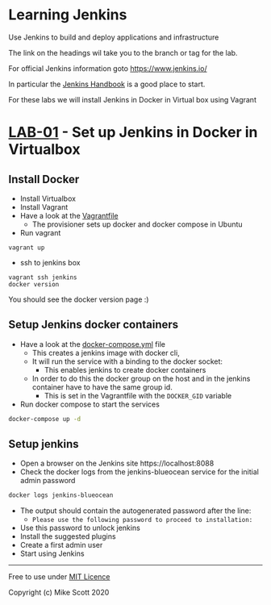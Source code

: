 # Learning Jenkins 
Use Jenkins to build and deploy applications and infrastructure

The link on the headings wil take you to the branch or tag for the lab.

For official Jenkins information goto https://www.jenkins.io/
  

In particular the [Jenkins Handbook](https://www.jenkins.io/doc/book/) is a good place to start.

For these labs we will install Jenkins in Docker in Virtual box using Vagrant

# [LAB-01](../../tree/LAB-01) - Set up Jenkins in Docker in Virtualbox
## Install Docker
* Install Virtualbox 
* Install Vagrant
* Have a look at the [Vagrantfile](Vagrantfile)
    * The provisioner sets up docker and docker compose in Ubuntu
* Run vagrant
```
vagrant up
```
* ssh to jenkins box
```
vagrant ssh jenkins
docker version
```
You should see the docker version page :)

## Setup Jenkins docker containers
* Have a look at the [docker-compose.yml](docker-compose.yml) file
  * This creates a jenkins image with docker cli, 
  * It will run the service with a binding to the docker socket:
    * This enables jenkins to create docker containers
  * In order to do this the docker group on the host and in the jenkins container have to have the same group id.
    * This is set in the Vagrantfile with the `DOCKER_GID` variable
* Run docker compose to start the services
``` bash
docker-compose up -d
```

## Setup jenkins
* Open a browser on the Jenkins site https://localhost:8088
* Check the docker logs from the jenkins-blueocean service for the initial admin password
``` bash
docker logs jenkins-blueocean
```
* The output should contain the autogenerated password after the line:
  * `Please use the following password to proceed to installation:`
* Use this password to unlock jenkins
* Install the suggested plugins
* Create a first admin user
* Start using Jenkins


---
Free to use under [MIT Licence](./LICENCE)

Copyright (c) Mike Scott 2020
